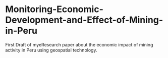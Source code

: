 # Monitoring-Economic-Development-and-Effect-of-Mining-in-Peru

First Draft of myeResearch paper about the economic impact of mining activity in Peru using geospatial technology.